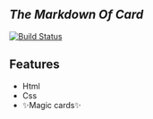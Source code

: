## _The Markdown Of Card_

[![Build Status](https://travis-ci.org/joemccann/dillinger.svg?branch=master)](https://javascript-html-css.vercel.app/)

## Features
- Html
- Css
- ✨Magic   cards✨      
